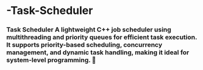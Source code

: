 # -Task-Scheduler
### **Task Scheduler**    A lightweight **C++ job scheduler** using **multithreading** and **priority queues** for efficient task execution. It supports **priority-based scheduling, concurrency management, and dynamic task handling**, making it ideal for system-level programming. 🚀
